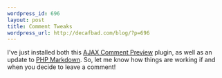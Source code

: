 ```yaml
--- 
wordpress_id: 696
layout: post
title: Comment Tweaks
wordpress_url: http://decafbad.com/blog/?p=696
---
```

I've just installed both this [AJAX Comment Preview](http://blogwaffe.com/2005/06/14/298/) plugin, as well as an update to [PHP Markdown](http://www.michelf.com/projects/php-markdown/).  So, let me know how things are working if and when you decide to leave a comment!
